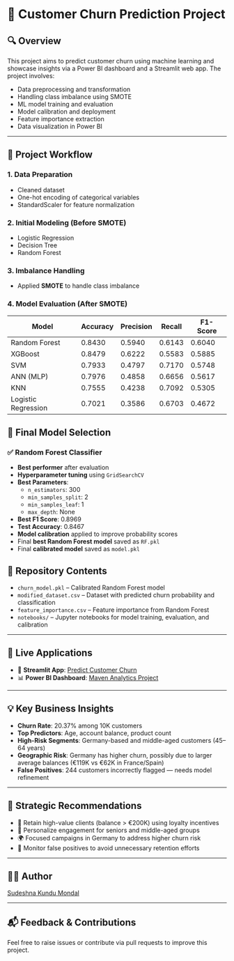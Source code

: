 # 🧮 Customer Churn Prediction Project

## 🔍 Overview
This project aims to predict customer churn using machine learning and showcase insights via a Power BI dashboard and a Streamlit web app. The project involves:
- Data preprocessing and transformation
- Handling class imbalance using SMOTE
- ML model training and evaluation
- Model calibration and deployment
- Feature importance extraction
- Data visualization in Power BI

---

## 📂 Project Workflow

### 1. Data Preparation
- Cleaned dataset
- One-hot encoding of categorical variables
- StandardScaler for feature normalization

### 2. Initial Modeling (Before SMOTE)
- Logistic Regression
- Decision Tree
- Random Forest

### 3. Imbalance Handling
- Applied **SMOTE** to handle class imbalance

### 4. Model Evaluation (After SMOTE)
| Model              | Accuracy | Precision | Recall  | F1-Score |
|-------------------|----------|-----------|---------|----------|
| Random Forest      | 0.8430   | 0.5940    | 0.6143  | 0.6040   |
| XGBoost            | 0.8479   | 0.6222    | 0.5583  | 0.5885   |
| SVM                | 0.7933   | 0.4797    | 0.7170  | 0.5748   |
| ANN (MLP)          | 0.7976   | 0.4858    | 0.6656  | 0.5617   |
| KNN                | 0.7555   | 0.4238    | 0.7092  | 0.5305   |
| Logistic Regression| 0.7021   | 0.3586    | 0.6703  | 0.4672   |

## 🌲 Final Model Selection

### ✅ Random Forest Classifier
- **Best performer** after evaluation
- **Hyperparameter tuning** using `GridSearchCV`
- **Best Parameters**: 
  - `n_estimators`: 300
  - `min_samples_split`: 2
  - `min_samples_leaf`: 1
  - `max_depth`: None
- **Best F1 Score**: 0.8969
- **Test Accuracy**: 0.8467
- **Model calibration** applied to improve probability scores
- Final **best Random Forest model** saved as `RF.pkl`
- Final **calibrated model** saved as `model.pkl`

## 📁 Repository Contents
- `churn_model.pkl` – Calibrated Random Forest model
- `modified_dataset.csv` – Dataset with predicted churn probability and classification
- `feature_importance.csv` – Feature importance from Random Forest
- `notebooks/` – Jupyter notebooks for model training, evaluation, and calibration

---

## 🚀 Live Applications

- 🔗 **Streamlit App**: [Predict Customer Churn](https://customer-churn-prediction-rkoy.onrender.com/)
- 📊 **Power BI Dashboard**: [Maven Analytics Project](https://mavenanalytics.io/project/31894)

---

## 💡 Key Business Insights

- **Churn Rate**: 20.37% among 10K customers
- **Top Predictors**: Age, account balance, product count
- **High-Risk Segments**: Germany-based and middle-aged customers (45–64 years)
- **Geographic Risk**: Germany has higher churn, possibly due to larger average balances (€119K vs €62K in France/Spain)
- **False Positives**: 244 customers incorrectly flagged — needs model refinement

---

## 🎯 Strategic Recommendations

- 🏦 Retain high-value clients (balance > €200K) using loyalty incentives
- 👥 Personalize engagement for seniors and middle-aged groups
- 🌍 Focused campaigns in Germany to address higher churn risk
- 🧪 Monitor false positives to avoid unnecessary retention efforts

---

## 👩‍💻 Author
[Sudeshna Kundu Mondal](https://github.com/sudeshna1991621)

---

## 📬 Feedback & Contributions
Feel free to raise issues or contribute via pull requests to improve this project.

